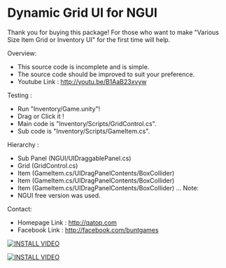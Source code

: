 Dynamic Grid UI for NGUI
========

Thank you for buying this package!
For those who want to make "Various Size Item Grid or Inventory UI" for the first time will help.

Overview:
- This source code is incomplete and is simple.
- The source code should be improved to suit your preference.
- Youtube Link : http://youtu.be/B1AaB23xvyw

Testing : 
- Run "Inventory/Game.unity"!
- Drag or Click it !
- Main code is "Inventory/Scripts/GridControl.cs".
- Sub code is "Inventory/Scripts/GameItem.cs".

Hierarchy :
- Sub Panel (NGUI/UIDraggablePanel.cs)
- Grid (GridControl.cs)
- Item (GameItem.cs/UIDragPanelContents/BoxCollider)
- Item (GameItem.cs/UIDragPanelContents/BoxCollider)
- Item (GameItem.cs/UIDragPanelContents/BoxCollider)
...
Note:
- NGUI free version was used.

Contact:
- Homepage Link : http://qatop.com
- Facebook Link : http://facebook.com/buntgames


[![INSTALL VIDEO](http://img.youtube.com/vi/E7oWrSpjGls/0.jpg)](http://www.youtube.com/watch?v=E7oWrSpjGls)


[![INSTALL VIDEO](http://img.youtube.com/vi/9IcwD9ZB5nM/0.jpg)](http://www.youtube.com/watch?v=9IcwD9ZB5nM)
